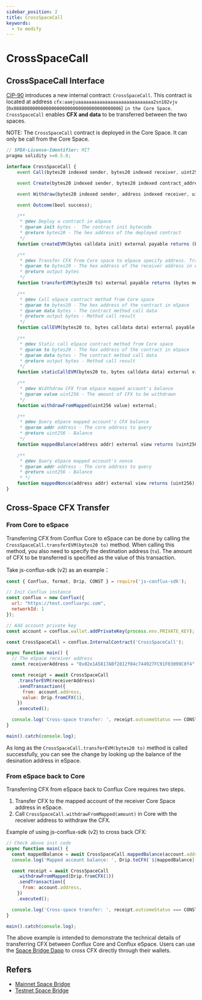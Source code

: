 ```yaml
---
sidebar_position: 2
title: CrossSpaceCall
keywords:
  - to modify
---
```


# CrossSpaceCall

## CrossSpaceCall Interface

[CIP-90](https://github.com/Conflux-Chain/CIPs/blob/master/CIPs/cip-90.md) introduces a new internal contract: `CrossSpaceCall`. This contract is located at address `cfx:aaejuaaaaaaaaaaaaaaaaaaaaaaaaaaaa2sn102vjv` (`0x0888000000000000000000000000000000000006`) `in the Core Space`. `CrossSpaceCall` enables **CFX and data** to be transferred between the two spaces.

NOTE: The `CrossSpaceCall` contract is deployed in the Core Space. It can only be call from the Core Space.

```js
// SPDX-License-Identifier: MIT
pragma solidity >=0.5.0;

interface CrossSpaceCall {
    event Call(bytes20 indexed sender, bytes20 indexed receiver, uint256 value, uint256 nonce, bytes data);

    event Create(bytes20 indexed sender, bytes20 indexed contract_address, uint256 value, uint256 nonce, bytes init);

    event Withdraw(bytes20 indexed sender, address indexed receiver, uint256 value, uint256 nonce);

    event Outcome(bool success);

    /**
     * @dev Deploy a contract in eSpace
     * @param init bytes -  The contract init bytecode
     * @return bytes20 - The hex address of the deployed contract
     */
    function createEVM(bytes calldata init) external payable returns (bytes20);

    /**
     * @dev Transfer CFX from Core space to eSpace specify address. Transfer amount is specified by transaction value.
     * @param to bytes20 - The hex address of the receiver address in eSpace
     * @return output bytes
     */
    function transferEVM(bytes20 to) external payable returns (bytes memory output);

    /**
     * @dev Call eSpace contract method from Core space
     * @param to bytes20 - The hex address of the contract in eSpace
     * @param data bytes - The contract method call data
     * @return output bytes - Method call result
     */ 
    function callEVM(bytes20 to, bytes calldata data) external payable returns (bytes memory output);

    /**
     * @dev Static call eSpace contract method from Core space
     * @param to bytes20 - The hex address of the contract in eSpace
     * @param data bytes - The contract method call data
     * @return output bytes - Method call result
     */ 
    function staticCallEVM(bytes20 to, bytes calldata data) external view returns (bytes memory output);

    /**
     * @dev Widthdraw CFX from eSpace mapped account's balance
     * @param value uint256 - The amount of CFX to be withdrawn
     */ 
    function withdrawFromMapped(uint256 value) external;

    /**
     * @dev Query eSpace mapped account's CFX balance
     * @param addr address - The core address to query
     * @return uint256 - Balance
     */
    function mappedBalance(address addr) external view returns (uint256);

    /**
     * @dev Query eSpace mapped account's nonce
     * @param addr address - The core address to query
     * @return uint256 - Balance
     * */ 
    function mappedNonce(address addr) external view returns (uint256);
}
```

## Cross-Space CFX Transfer

### From Core to eSpace

Transferring CFX from Conflux Core to eSpace can be done by calling the `CrossSpaceCall.transferEVM(bytes20 to)` method. When calling this method, you also need to specify the destination address (`to`). The amount of CFX to be transferred is specified as the value of this transaction.

Take js-conflux-sdk (v2) as an example：

```js
const { Conflux, format, Drip, CONST } = require('js-conflux-sdk');

// Init Conflux instance
const conflux = new Conflux({
  url: "https://test.confluxrpc.com",
  networkId: 1
});

// Add account private key
const account = conflux.wallet.addPrivateKey(process.env.PRIVATE_KEY);  // Replace PRIVTE_KEY with your own private key

const CrossSpaceCall = conflux.InternalContract('CrossSpaceCall');

async function main() {
  // The eSpace receiver address
  const receiverAddress = "0x02e1A5817ABf2812f04c744927FC91F03099C0f4";

  const receipt = await CrossSpaceCall
    .transferEVM(receiverAddress)
    .sendTransaction({
      from: account.address,
      value: Drip.fromCFX(1),
    })
    .executed();

  console.log('Cross-space transfer: ', receipt.outcomeStatus === CONST.TX_STATUS.SUCCESS ? 'Success' : 'Fail');
}

main().catch(console.log);
```

As long as the `CrossSpaceCall.transferEVM(bytes20 to)` method is called successfully, you can see the change by looking up the balance of the desination address in eSpace.

### From eSpace back to Core

Transferring CFX from eSpace back to Conflux Core requires two steps.

1. Transfer CFX to the mapped account of the receiver Core Space address in eSpace.
2. Call `CrossSpaceCall.withdrawFromMapped(amount)` in Core with the receiver address to withdraw the CFX.

Example of using js-conflux-sdk (v2) to cross back CFX:

```js
// Check above init code
async function main() {
  const mappedBalance = await CrossSpaceCall.mappedBalance(account.address);
  console.log('Mapped account balance: ', Drip.toCFX(`${mappedBalance}`));

  const receipt = await CrossSpaceCall
    .withdrawFromMapped(Drip.fromCFX(1))
    .sendTransaction({
      from: account.address,
    })
    .executed();

  console.log('Cross-space transfer: ', receipt.outcomeStatus === CONST.TX_STATUS.SUCCESS ? 'Success' : 'Fail');
}

main().catch(console.log);
```

The above example is intended to demonstrate the technical details of transferring CFX between Conflux Core and Conflux eSpace. Users can use the [Space Bridge Dapp](https://confluxhub.io/espace-bridge/cross-space) to cross CFX directly through their wallets.

## Refers

* [Mainnet Space Bridge](https://confluxhub.io/espace-bridge/cross-space)
* [Testnet Space Bridge](https://test.confluxhub.io/espace-bridge/cross-space)